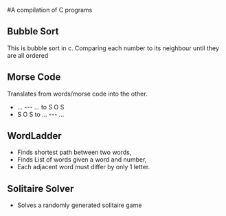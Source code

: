 #A compilation of C programs

## Bubble Sort
This is bubble sort in c. Comparing each number to its neighbour until they are all ordered

## Morse Code
Translates from words/morse code into the other.
-  ... --- ... to S O S
-  S O S to ... --- ...

## WordLadder
- Finds shortest path between two words,
- Finds List of words given a word and number,
- Each adjacent word must differ by only 1 letter.

## Solitaire Solver
- Solves a randomly generated solitaire game
